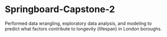 # Springboard-Capstone-2
Performed data wrangling, exploratory data analysis, and modeling to predict what factors contribute to longevity (lifespan) in London boroughs.
